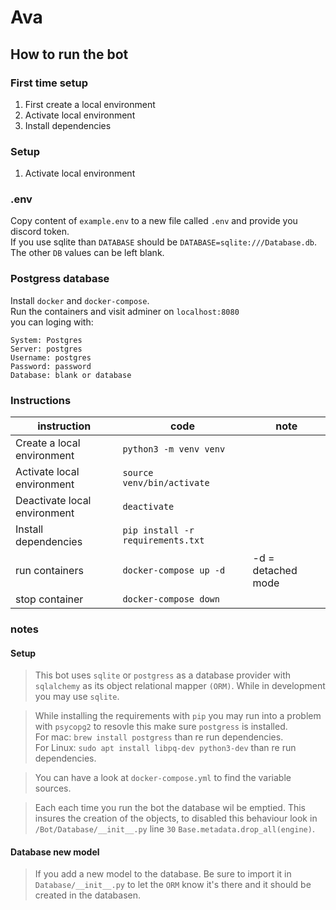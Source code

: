# Ava

## How to run the bot

### First time setup
1. First create a local environment
2. Activate local environment
3. Install dependencies

### Setup
1. Activate local environment


### .env
Copy content of `example.env` to a new file called `.env` and provide you discord token. <br>
If you use sqlite than `DATABASE` should be `DATABASE=sqlite:///Database.db`. <br>
The other `DB` values can be left blank.


### Postgress database
Install `docker` and `docker-compose`. <br>
Run the containers and visit adminer on `localhost:8080` <br>
you can loging with:<br>
```
System: Postgres
Server: postgres
Username: postgres
Password: password
Database: blank or database 
```

### Instructions
| instruction                  | code                                   | note | 
|------------------------------|----------------------------------------|------|
| Create a local environment   | ```python3 -m venv venv ```            | |
| Activate local environment   | ```source  venv/bin/activate ```       | |
| Deactivate local environment | ```deactivate ```                      | |
| Install dependencies         | ```pip install -r requirements.txt ``` | |
| run          containers      | ```docker-compose up -d```             | -d = detached mode   |
| stop         container       | ```docker-compose down```             |   |


### notes
#### Setup
>This bot uses `sqlite` or `postgress` as a database provider with `sqlalchemy` as
its object relational mapper `(ORM)`. While in development you may use `sqlite`.

> While installing the requirements with `pip` you may run into a problem with `psycopg2`
to resovle this make sure `postgress` is installed.  <br>
For mac: `brew install postgress` than re run dependencies. <br>
For Linux: `sudo apt install libpq-dev python3-dev` than re run dependencies.

> You can have a look at `docker-compose.yml` to find the variable sources.

> Each each time you run the bot the database wil be emptied. This insures the creation of the objects,
 to disabled this behaviour look in `/Bot/Database/__init__.py` line `30` `Base.metadata.drop_all(engine)`.


#### Database new model
> If you add a new model to the database. Be sure to import it in `Database/__init__.py`
to let the `ORM` know it's there and it should be created in the databasen. 


